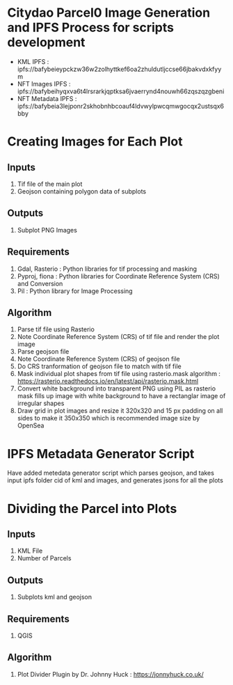 # Citydao Parcel0 Image Generation and IPFS Process for scripts development

* KML IPFS : ipfs://bafybeieypckzw36w2zolhyttkef6oa2zhuldutljccse66jbakvdxkfyym
* NFT Images IPFS : ipfs://bafybeihyqxva6t4lrsrarkjqptksa6jvaerrynd4nouwh66zqszqzgbeni
* NFT Metadata IPFS : ipfs://bafybeia3lejponr2skhobnhbcoauf4ldvwylpwcqmwgocqx2ustsqx6bby

# Creating Images for Each Plot

## Inputs
1. Tif file of the main plot
2. Geojson containing polygon data of subplots

## Outputs
1. Subplot PNG Images

## Requirements
1. Gdal, Rasterio : Python libraries for tif processing and masking
2. Pyproj, fiona : Python libraries for Coordinate Reference System (CRS) and Conversion
3. Pil : Python library for Image Processing


## Algorithm
1. Parse tif file using Rasterio 
2. Note Coordinate Reference System (CRS) of tif file and render the plot image
3. Parse geojson file 
4. Note Coordinate Reference System (CRS) of geojson file
5. Do CRS tranformation of geojson file to match with tif file
6. Mask individual plot shapes from tif file using rasterio.mask algorithm : https://rasterio.readthedocs.io/en/latest/api/rasterio.mask.html
7. Convert white background into transparent PNG using PIL as rasterio mask fills up image with white background to have a rectanglar image of irregular shapes
8. Draw grid in plot images and resize it 320x320 and 15 px padding on all sides to make it 350x350 which is recommended image size by OpenSea

# IPFS Metadata Generator Script

Have added metedata generator script which parses geojson, and takes input ipfs folder cid of kml and images, and generates jsons for all the plots

# Dividing the Parcel into Plots

## Inputs
1. KML File
2. Number of Parcels

## Outputs
1. Subplots kml and geojson

## Requirements
1. QGIS

## Algorithm
1. Plot Divider Plugin by Dr. Johnny Huck : https://jonnyhuck.co.uk/

